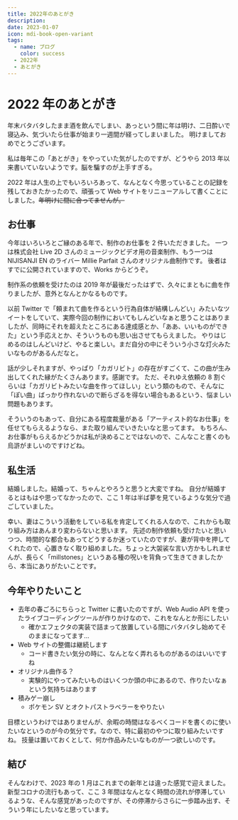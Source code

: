 ```yaml
---
title: 2022年のあとがき
description:
date: 2023-01-07
icon: mdi-book-open-variant
tags:
  - name: ブログ
    color: success
  - 2022年
  - あとがき
---
```


# 2022 年のあとがき

年末バタバタしたまま酒を飲んでしまい、あっという間に年は明け、二日酔いで寝込み、気づいたら仕事が始まり一週間が経ってしまいました。
明けましておめでとうございます。

私は毎年この「あとがき」をやっていた気がしたのですが、どうやら 2013 年以来書いていないようです。脳を騙すのが上手すぎる。

2022 年は人生の上でもいろいろあって、なんとなく今思っていることの記録を残しておきたかったので、頑張って Web サイトをリニューアルして書くことにしました。~~年明けに間に合ってませんが。~~

## お仕事

今年はいろいろとご縁のある年で、制作のお仕事を 2 件いただきました。
一つは株式会社 Live 2D さんのミュージックビデオ用の音楽制作、もう一つは NIJISANJI EN のライバー Millie Parfait さんのオリジナル曲制作です。
後者はすでに公開されていますので、Works からどうぞ。

制作系の依頼を受けたのは 2019 年が最後だったはずで、久々にまともに曲を作りましたが、意外となんとかなるものです。

以前 Twitter で「頼まれて曲を作るという行為自体が結構しんどい」みたいなツイートをしていて、実際今回の制作においてもしんどいなぁと思うことはありましたが、同時にそれを超えたところにある達成感とか、「ああ、いいものができた」という手応えとか、そういうものも思い出させてもらえました。
やりはじめるのはしんどいけど、やると楽しい。まだ自分の中にそういう小さな灯火みたいなものがあるんだなと。

話が少しそれますが、やっぱり「カガリビト」の存在がすごくて、この曲が生み出してくれた縁がたくさんあります。感謝です。
ただ、それゆえ依頼の 8 割ぐらいは「カガリビトみたいな曲を作ってほしい」という類のもので、そんなに「ぽい曲」ばっかり作れないので断らざるを得ない場合もあるという、悩ましい問題もあります。

そういうのもあって、自分にある程度裁量がある「アーティスト的なお仕事」を任せてもらえるようなら、また取り組んでいきたいなと思ってます。
もちろん、お仕事がもらえるかどうかは私が決めることではないので、こんなこと書くのも烏滸がましいのですけどね。

## 私生活

結婚しました。結婚って、ちゃんとやろうと思うと大変ですね。
自分が結婚するとはもはや思ってなかったので、ここ 1 年は半ば夢を見ているような気分で過ごしていました。

幸い、妻はこういう活動をしている私を肯定してくれる人なので、これからも取り組み方はあんまり変わらないと思います。
先述の制作依頼も受けたいと思いつつ、時間的な都合もあってどうするか迷っていたのですが、妻が背中を押してくれたので、心置きなく取り組めました。ちょっと大袈裟な言い方かもしれませんが、長らく「millstones」というある種の呪いを背負って生きてきましたから、本当にありがたいことです。

## 今年やりたいこと

- 去年の春ごろにちらっと Twitter に書いたのですが、Web Audio API を使ったライブコーディングツールが作りかけなので、これをなんとか形にしたい
  - 確かエフェクタの実装で詰まって放置している間にバタバタし始めてそのままになってます…
- Web サイトの整備は継続します
  - コード書きたい気分の時に、なんとなく弄れるものがあるのはいいですね
- オリジナル曲作る？
  - 実験的にやってみたいものはいくつか頭の中にあるので、作りたいなぁという気持ちはあります
- 積みゲー崩し
  - ポケモン SV とオクトパストラベラーをやりたい

目標というわけではありませんが、余暇の時間はなるべくコードを書くのに使いたいなというのが今の気分です。なので、特に最初のやつに取り組みたいですね。
技量は置いておくとして、何か作品みたいなものが一つ欲しいのです。

## 結び

そんなわけで、2023 年の 1 月はこれまでの新年とは違った感覚で迎えました。新型コロナの流行もあって、ここ 3 年間はなんとなく時間の流れが停滞しているような、そんな感覚があったのですが、その停滞からさらに一歩踏み出す、そういう年にしたいなと思っています。
